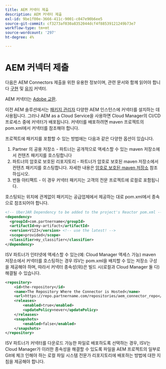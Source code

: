 ```yaml
---
title: AEM 커넥터 제출
description: AEM 커넥터 제출
exl-id: 9be1f00e-3666-411c-9001-c047e90b6ee5
source-git-commit: cf3273af030a8352044dcf4f88539121249b73e7
workflow-type: tm+mt
source-wordcount: '297'
ht-degree: 4%

---
```


AEM 커넥터 제출
===========================

다음은 AEM Connectors 제출을 위한 유용한 정보이며, 관련 문서와 함께 읽어야 합니다 [구현](implement.md) 및  [유지](maintain.md) 커넥터.

AEM 커넥터는 [Adobe 교환](https://partners.adobe.com/exchangeprogram/experiencecloud).

이전 AEM 솔루션에서는 [패키지 관리자](/help/implementing/developing/tools/package-manager.md) 다양한 AEM 인스턴스에 커넥터를 설치하는 데 사용됩니다. 그러나 AEM as a Cloud Service을 사용하면 Cloud Manager의 CI/CD 프로세스 중에 커넥터가 배포됩니다. 커넥터를 배포하려면 maven 프로젝트의 pom.xml에서 커넥터를 참조해야 합니다.

프로젝트에 패키지를 포함할 수 있는 방법에는 다음과 같은 다양한 옵션이 있습니다.

1. Partner 의 공용 저장소 - 파트너는 공개적으로 액세스할 수 있는 maven 저장소에서 컨텐츠 패키지를 호스팅합니다
1. 파트너의 암호로 보호된 리포지토리 - 파트너가 암호로 보호된 maven 저장소에서 컨텐츠 패키지를 호스팅합니다. 자세한 내용은 [암호로 보호된 maven 저장소](https://experienceleague.adobe.com/docs/experience-manager-cloud-service/implementing/using-cloud-manager/create-application-project/setting-up-project.html?lang=en#password-protected-maven-repositories) 참조하십시오.
1. 번들 아티팩트 - 이 경우 커넥터 패키지는 고객의 전문 프로젝트에 로컬로 포함됩니다.

호스팅되는 위치에 관계없이 패키지는 공급업체에서 제공하는 대로 pom.xml에서 종속으로 참조되어야 합니다.

```xml
<!-- UberJAR Dependency to be added to the project's Reactor pom.xml -->
<dependency>
  <groupId>com.partnername</groupId>
  <artifactId>my-artifact</artifactId>
  <version>V123</version> <!-- use the latest! -->
  <scope>provided</scope>
  <classifier>my_classifier</classifier>
</dependency>
```

ISV 파트너가 인터넷에 액세스할 수 있는(예: Cloud Manager 액세스 가능) maven 저장소에서 커넥터를 호스팅하는 경우 ISV는 pom.xml을 배치할 수 있는 저장소 구성을 제공해야 하며, 따라서 커넥터 종속성(위)은 빌드 시(로컬과 Cloud Manager 둘 다) 해결될 수 있습니다.

```xml
<repository>
    <id>the-repository</id>
    <name>The Repository Where the Connector is Hosted</name>
    <url>https://repo.partnername.com/repositories/aem_connector_repo</url>
    <releases>
        <enabled>true</enabled>
        <updatePolicy>never</updatePolicy>
    </releases>
    <snapshots>
        <enabled>false</enabled>
    </snapshots>
</repository>
```

ISV 파트너가 커넥터를 다운로드 가능한 파일로 배포하도록 선택하는 경우, ISV는 Cloud Manager가 이러한 종속성을 해결할 수 있도록 파일을 AEM 프로젝트의 일부로 Git에 체크 인해야 하는 로컬 파일 시스템 전문가 리포지토리에 배포하는 방법에 대한 지침을 제공해야 합니다.
